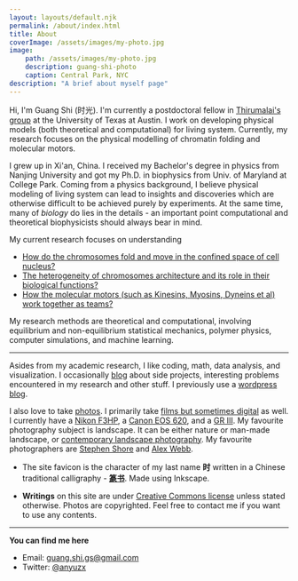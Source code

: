 ```yaml
---
layout: layouts/default.njk
permalink: /about/index.html
title: About
coverImage: /assets/images/my-photo.jpg
image:
    path: /assets/images/my-photo.jpg
    description: guang-shi-photo
    caption: Central Park, NYC
description: "A brief about myself page"
---
```


Hi, I'm Guang Shi (时光). I'm currently a postdoctoral fellow in [Thirumalai's group](https://sites.cns.utexas.edu/thirumalai/home) at the University of Texas at Austin. I work on developing physical models (both theoretical and computational) for living system. Currently, my research focuses on the physical modelling of chromatin folding and molecular motors.

I grew up in Xi'an, China. I received my Bachelor's degree in physics from Nanjing University and got my Ph.D. in biophysics from Univ. of Maryland at College Park. Coming from a physics background, I believe physical modeling of living system can lead to insights and discoveries which are otherwise difficult to be achieved purely by experiments. At the same time, many of _biology_ do lies in the details - an important point computational and theoretical biophysicists should always bear in mind.

My current research focuses on understanding
* [How do the chromosomes fold and move in the confined space of cell nucleus?](/research#3d-reconstruction-of-chromosomes)
* [The heterogeneity of chromosomes architecture and its role in their biological functions?](/research#fish-hi-c-paradox)
* [How the molecular motors (such as Kinesins, Myosins, Dyneins et al) work together as teams?](/research#multi-motor-system)

My research methods are theoretical and computational, involving equilibrium and non-equilibrium statistical mechanics, polymer physics, computer simulations, and machine learning.

---

Asides from my academic research, I like coding, math, data analysis, and visualization. I occasionally [blog](/posts) about side projects, interesting problems encountered in my research and other stuff. I previously use a [wordpress blog](https://biophyenvpol.wordpress.com/).

I also love to take [photos](/photos). I primarily take [films but sometimes digital](https://en.wikipedia.org/wiki/Digital_versus_film_photography) as well. I currently have a [Nikon F3HP](https://en.wikipedia.org/wiki/Nikon_F3), a [Canon EOS 620](https://en.wikipedia.org/wiki/Canon_EOS_650), and a [GR III](https://en.wikipedia.org/wiki/Ricoh_GR_(large_sensor_compact_camera)#Ricoh_GR_III). My favourite photography subject is landscape. It can be either nature or man-made landscape, or [contemporary landscape photography](https://www.google.com/search?q=contemporary+landscape+photography&tbm=isch&ved=2ahUKEwi4yIr9uIbpAhUFeK0KHZ_9Ba8Q2-cCegQIABAA&oq=contempolandscape+photography&gs_lcp=CgNpbWcQARgAMgYIABAHEB4yCAgAEAcQBRAeMggIABAIEAcQHlDbK1iKQWD4RmgBcAB4AYABhQKIAd8IkgEFNS4xLjOYAQCgAQGqAQtnd3Mtd2l6LWltZw&sclient=img&ei=062lXviSJ4XwtQWf-5f4Cg&bih=1241&biw=2052&rlz=1C5CHFA_enUS729US730). My favourite photographers are [Stephen Shore](http://stephenshore.net/index.php) and [Alex Webb](https://www.webbnorriswebb.co/). 

* The site favicon is the character of my last name **时** written in a Chinese traditional calligraphy - [**篆书**](https://en.wikipedia.org/wiki/Seal_script). Made using Inkscape.

* **Writings** on this site are under [Creative Commons license](https://creativecommons.org/licenses/by-nc/4.0/) unless stated otherwise. Photos are copyrighted. Feel free to contact me if you want to use any contents.

---

**You can find me here**

* Email: guang.shi.gs@gmail.com
* Twitter: [@anyuzx](https://twitter.com/anyuzx)

